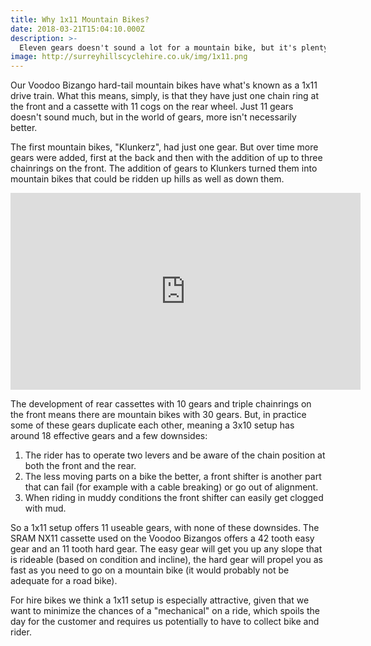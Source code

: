 ```yaml
---
title: Why 1x11 Mountain Bikes?
date: 2018-03-21T15:04:10.000Z
description: >-
  Eleven gears doesn't sound a lot for a mountain bike, but it's plenty and a 1x11 setup has a lot of advantages.
image: http://surreyhillscyclehire.co.uk/img/1x11.png
---
```


Our Voodoo Bizango hard-tail mountain bikes have what's known as a 1x11 drive train. What this means, simply, is that they have just one chain ring at the front and a cassette with 11 cogs on the rear wheel. Just 11 gears doesn't sound much, but in the world of gears, more isn't necessarily better.

The first mountain bikes, "Klunkerz", had just one gear. But over time more gears were added, first at the back and then with the addition of up to three chainrings on the front. The addition of gears to Klunkers turned them into mountain bikes that could be ridden up hills as well as down them.

<iframe width="560" height="315" src="https://www.youtube.com/embed/h19n-5qIp78?rel=0" frameborder="0" allow="autoplay; encrypted-media" allowfullscreen></iframe>

The development of rear cassettes with 10 gears and triple chainrings on the front means there are mountain bikes with 30 gears. But, in practice some of these gears duplicate each other, meaning a 3x10 setup has around 18 effective gears and a few downsides:

1. The rider has to operate two levers and be aware of the chain position at both the front and the rear.
2. The less moving parts on a bike the better, a front shifter is another part that can fail (for example with a cable breaking)  or go out of alignment.
3. When riding in muddy conditions the front shifter can easily get clogged with mud.

So a 1x11 setup offers 11 useable gears, with none of these downsides. The SRAM NX11 cassette used on the Voodoo Bizangos offers a 42 tooth easy gear and an 11 tooth hard gear. The easy gear will get you up any slope that is rideable (based on condition and incline), the hard gear will propel you as fast as you need to go on a mountain bike (it would probably not be adequate for a road bike).

For hire bikes we think a 1x11 setup is especially attractive, given that we want to minimize the chances of a "mechanical" on a ride, which spoils the day for the customer and requires us potentially to have to collect bike and rider.